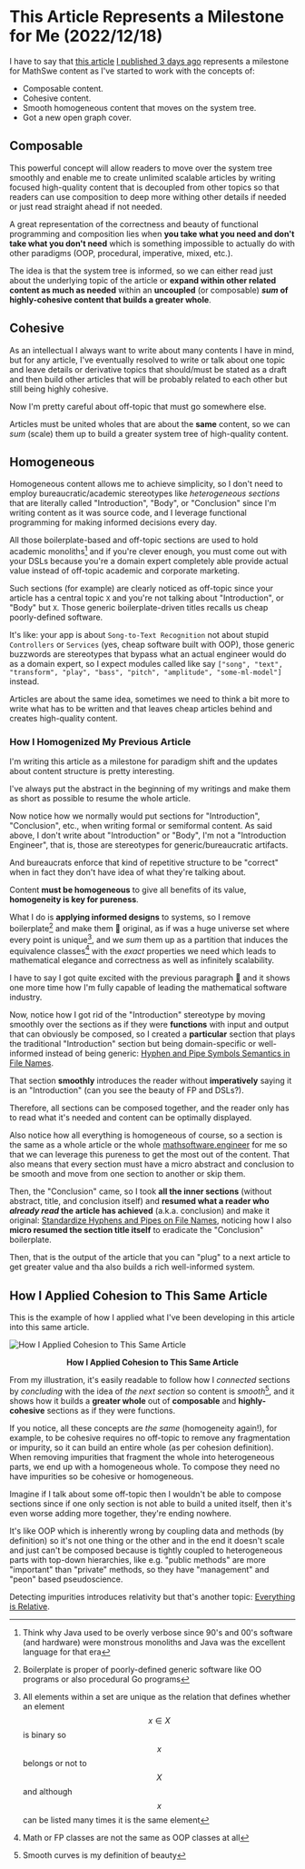<!-- Copyright (c) 2022 Tobias Briones. All rights reserved. -->
<!-- SPDX-License-Identifier: CC-BY-4.0 -->
<!-- This file is part of https://github.com/tobiasbriones/blog -->

# This Article Represents a Milestone for Me (2022/12/18)

I have to say that
[this article](how-i-standardized-hypen-and-pipe-symbols-on-file-names) [I
published 3 days ago](https://github.com/tobiasbriones/blog/pull/20)
represents a milestone for MathSwe content as I've started to work with the
concepts of:

- Composable content.
- Cohesive content.
- Smooth homogeneous content that moves on the system tree.
- Got a new open graph cover.

## Composable

This powerful concept will allow readers to move over the system tree
smoothly and enable me to create unlimited scalable articles by writing
focused high-quality content that is decoupled from other topics so that
readers can use composition to deep more withing other details if needed or
just read straight ahead if not needed.

A great representation of the correctness and beauty of functional programming
and composition lies when **you take what you need and don't take what you
don't need** which is something impossible to actually do with other paradigms
(OOP, procedural, imperative, mixed, etc.).

The idea is that the system tree is informed, so we can either read just
about the underlying topic of the article or **expand within other related
content as much as needed** within an **uncoupled** (or composable) ***sum* of
highly-cohesive content that builds a greater whole**.

## Cohesive

As an intellectual I always want to write about many contents I have in mind,
but for any article, I've eventually resolved to write or talk about one topic
and leave details or derivative topics that should/must be stated as a draft 
and then build other articles that will be probably related to each other 
but still being highly cohesive.

Now I'm pretty careful about off-topic that must go somewhere else.

Articles must be united wholes that are about the **same** content, so we can
*sum* (scale) them up to build a greater system tree of high-quality content.

## Homogeneous

Homogeneous content allows me to achieve simplicity, so I don't need to employ
bureaucratic/academic stereotypes like *heterogeneous sections* that are 
literally called "Introduction", "Body", or "Conclusion" since I'm writing
content as it was source code, and I leverage functional programming for making
informed decisions every day.

All those boilerplate-based and off-topic sections are used to hold 
academic monoliths[^1] and if you're clever enough, you must come out with your 
DSLs because you're a domain expert completely able provide actual value 
instead of off-topic academic and corporate marketing. 

[^1]: Think why Java used to be overly verbose since 90's and 00's software
    (and hardware) were monstrous monoliths and Java was the excellent 
    language for that era

Such sections (for example) are clearly noticed as off-topic since your 
article has a central topic `X` and you're not talking about "Introduction", or 
"Body" but `X`. Those generic boilerplate-driven titles recalls us cheap 
poorly-defined software.

It's like: your app is about `Song-to-Text Recognition` not about stupid 
`Controllers` or `Services` (yes, cheap software built with OOP), those 
generic buzzwords are stereotypes that bypass what an actual engineer would 
do as a domain expert, so I expect modules called like say `["song", "text", 
"transform", "play", "bass", "pitch", "amplitude", "some-ml-model"]` 
instead.

Articles are about the same idea, sometimes we need to think a bit more to 
write what has to be written and that leaves cheap articles behind and 
creates high-quality content.

### How I Homogenized My Previous Article

I'm writing this article as a milestone for paradigm shift and the updates about
content structure is pretty interesting.

I've always put the abstract in the beginning of my writings and make them
as short as possible to resume the whole article.

Now notice how we normally would put sections for "Introduction", 
"Conclusion", etc., when writing formal or semiformal content. As said above,
I don't write about "Introduction" or "Body", I'm not a "Introduction 
Engineer", that is, those are stereotypes for generic/bureaucratic artifacts.

And bureaucrats enforce that kind of repetitive structure to be "correct" 
when in fact they don't have idea of what they're talking about.

Content **must be homogeneous** to give all benefits of its value, 
**homogeneity is key for pureness**.

What I do is **applying informed designs** to systems, so I remove 
boilerplate[^2] and make them 💯 original, as if was a huge universe set where
every point is unique[^3], and we *sum* them up as a partition that induces the 
equivalence classes[^4] with the *exact* properties we need which leads to
mathematical elegance and correctness as well as infinitely scalability.

[^2]: Boilerplate is proper of poorly-defined generic software like OO programs
    or also procedural Go programs

[^3]: All elements within a set are unique as the relation that defines 
    whether an element $$x \in X$$ is binary so $$x$$ belongs or not to $$X$$
    and although $$x$$ can be listed many times it is the same element

[^4]: Math or FP classes are not the same as OOP classes at all

I have to say I got quite excited with the previous paragraph 🤗 and it shows
one more time how I'm fully capable of leading the mathematical software 
industry.

Now, notice how I got rid of the "Introduction" stereotype by moving smoothly 
over the sections as if they were **functions** with input and output that can 
obviously be composed, so I created a **particular** section that plays the 
traditional "Introduction" section but being domain-specific or well-informed
instead of being generic:
[Hyphen and Pipe Symbols Semantics in File Names](how-i-standardized-hypen-and-pipe-symbols-on-file-names#hyphen-and-pipe-symbols-semantics-in-file-names).

That section **smoothly** introduces the reader without **imperatively** 
saying it is an "Introduction" (can you see the beauty of FP and DSLs?).

Therefore, all sections can be composed together, and the reader only has to 
read what it's needed and content can be optimally displayed.

Also notice how all everything is homogeneous of course, so a section is the 
same as a whole article or the whole 
[mathsoftware.engineer](https://mathsoftware.engineer) for me so that we can
leverage this pureness to get the most out of the content. That also means 
that every section must have a micro abstract and conclusion to be smooth 
and move from one section to another or skip them.

Then, the "Conclusion" came, so I took **all the inner sections** (without 
abstract, title, and conclusion itself) and **resumed what a reader who 
*already read* the article has achieved** (a.k.a. conclusion) and make it 
original: 
[Standardize Hyphens and Pipes on File Names](how-i-standardized-hypen-and-pipe-symbols-on-file-names#standardize-hyphens-and-pipes-on-file-names),
noticing how I also **micro resumed the section title itself** to eradicate 
the "Conclusion" boilerplate.

Then, that is the output of the article that you can "plug" to a next article to 
get greater value and tha also builds a rich well-informed system.

## How I Applied Cohesion to This Same Article

This is the example of how I applied what I've been developing in this 
article into this same article.

![How I Applied Cohesion to This Same Article](how-i-applied-cohesion-to-this-same-article.png)

<figcaption>
<p align="center"><strong>How I Applied Cohesion to This Same Article</strong></p>
</figcaption>

From my illustration, it's easily readable to follow how I *connected* 
sections by *concluding* with the idea of *the next section* so content is
*smooth*[^5], and it shows how it builds a **greater whole** out of 
**composable** and **highly-cohesive** sections as if they were functions.  

[^5]: Smooth curves is my definition of beauty

If you notice, all these concepts are *the same* (homogeneity again!), for 
example, to be cohesive requires no off-topic to remove any fragmentation or 
impurity, so it can build an entire whole (as per cohesion definition). When 
removing impurities that fragment the whole into heterogeneous parts, we end 
up with a homogeneous whole. To compose they need no have impurities so be 
cohesive or homogeneous. 

Imagine if I talk about some off-topic then I wouldn't be able to compose 
sections since if one only section is not able to build a united itself, then
it's even worse adding more together, they're ending nowhere.

It's like OOP which is inherently wrong by coupling data and methods (by 
definition) so it's not one thing or the other and in the end it doesn't 
scale and just can't be composed because is tightly coupled to heterogeneous 
parts with top-down hierarchies, like e.g. "public methods" are more 
"important" than "private" methods, so they have "management" and "peon" based 
pseudoscience.

Detecting impurities introduces relativity but that's another topic: 
[Everything is Relative](everything-is-relative).
